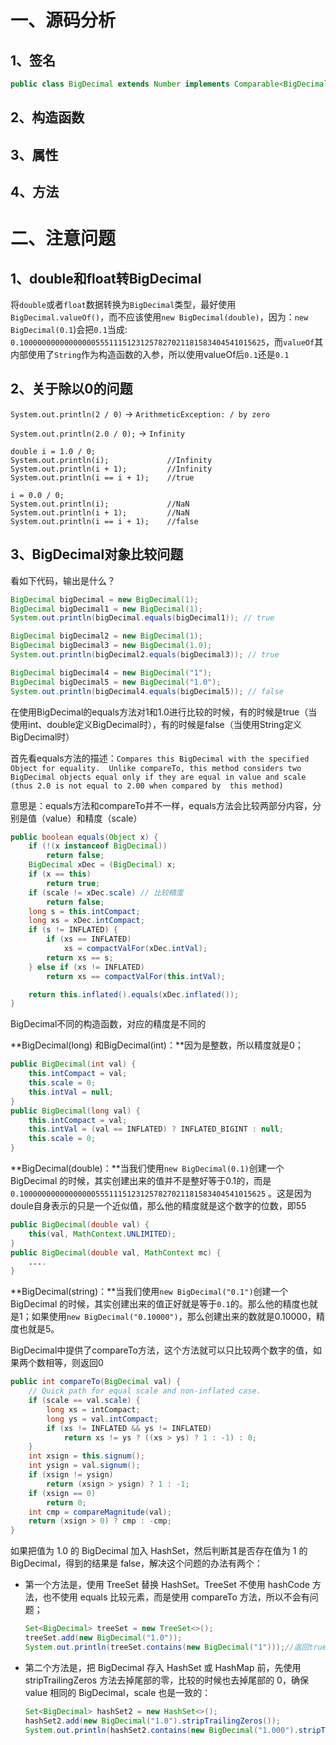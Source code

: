
# 一、源码分析

## 1、签名

```java
public class BigDecimal extends Number implements Comparable<BigDecimal>
```

## 2、构造函数

## 3、属性

## 4、方法

# 二、注意问题

## 1、double和float转BigDecimal

将`double`或者`float`数据转换为`BigDecimal`类型，最好使用`BigDecimal.valueOf()`，而不应该使用`new BigDecimal(double)`，因为：`new BigDecimal(0.1`)会把`0.1`当成: `0.1000000000000000055511151231257827021181583404541015625`，而`valueOf`其内部使用了`String`作为构造函数的入参，所以使用valueOf后`0.1`还是`0.1`

## 2、关于除以0的问题

`System.out.println(2 / 0)`  -> `ArithmeticException: / by zero`

`System.out.println(2.0 / 0);` -> `Infinity`
```
double i = 1.0 / 0;                
System.out.println(i);             //Infinity
System.out.println(i + 1);         //Infinity
System.out.println(i == i + 1);    //true
 
i = 0.0 / 0;
System.out.println(i);             //NaN
System.out.println(i + 1);         //NaN
System.out.println(i == i + 1);    //false
```

## 3、BigDecimal对象比较问题

看如下代码，输出是什么？
```java
BigDecimal bigDecimal = new BigDecimal(1);
BigDecimal bigDecimal1 = new BigDecimal(1);
System.out.println(bigDecimal.equals(bigDecimal1)); // true

BigDecimal bigDecimal2 = new BigDecimal(1);
BigDecimal bigDecimal3 = new BigDecimal(1.0);
System.out.println(bigDecimal2.equals(bigDecimal3)); // true

BigDecimal bigDecimal4 = new BigDecimal("1");
BigDecimal bigDecimal5 = new BigDecimal("1.0");
System.out.println(bigDecimal4.equals(bigDecimal5)); // false
```
在使用BigDecimal的equals方法对1和1.0进行比较的时候，有的时候是true（当使用int、double定义BigDecimal时），有的时候是false（当使用String定义BigDecimal时）

首先看equals方法的描述：`Compares this BigDecimal with the specified Object for equality.  Unlike compareTo, this method considers two BigDecimal objects equal only if they are equal in value and scale (thus 2.0 is not equal to 2.00 when compared by  this method)`

意思是：equals方法和compareTo并不一样，equals方法会比较两部分内容，分别是值（value）和精度（scale）
```java
public boolean equals(Object x) {
    if (!(x instanceof BigDecimal))
        return false;
    BigDecimal xDec = (BigDecimal) x;
    if (x == this)
        return true;
    if (scale != xDec.scale) // 比较精度
        return false;
    long s = this.intCompact;
    long xs = xDec.intCompact;
    if (s != INFLATED) {
        if (xs == INFLATED)
            xs = compactValFor(xDec.intVal);
        return xs == s;
    } else if (xs != INFLATED)
        return xs == compactValFor(this.intVal);

    return this.inflated().equals(xDec.inflated());
}
```

BigDecimal不同的构造函数，对应的精度是不同的

**BigDecimal(long) 和BigDecimal(int)：**因为是整数，所以精度就是0；
```java
public BigDecimal(int val) {
    this.intCompact = val;
    this.scale = 0;
    this.intVal = null;
}
public BigDecimal(long val) {
    this.intCompact = val;
    this.intVal = (val == INFLATED) ? INFLATED_BIGINT : null;
    this.scale = 0;
}
```

**BigDecimal(double)：**当我们使用`new BigDecimal(0.1)`创建一个BigDecimal 的时候，其实创建出来的值并不是整好等于0.1的，而是`0.1000000000000000055511151231257827021181583404541015625` 。这是因为doule自身表示的只是一个近似值，那么他的精度就是这个数字的位数，即55
```java
public BigDecimal(double val) {
    this(val, MathContext.UNLIMITED);
}
public BigDecimal(double val, MathContext mc) {
    ....
}
```

**BigDecimal(string)：**当我们使用`new BigDecimal("0.1")`创建一个BigDecimal 的时候，其实创建出来的值正好就是等于`0.1`的。那么他的精度也就是1；如果使用`new BigDecimal("0.10000")`，那么创建出来的数就是0.10000，精度也就是5。

BigDecimal中提供了compareTo方法，这个方法就可以只比较两个数字的值，如果两个数相等，则返回0
```java
public int compareTo(BigDecimal val) {
    // Quick path for equal scale and non-inflated case.
    if (scale == val.scale) {
        long xs = intCompact;
        long ys = val.intCompact;
        if (xs != INFLATED && ys != INFLATED)
            return xs != ys ? ((xs > ys) ? 1 : -1) : 0;
    }
    int xsign = this.signum();
    int ysign = val.signum();
    if (xsign != ysign)
        return (xsign > ysign) ? 1 : -1;
    if (xsign == 0)
        return 0;
    int cmp = compareMagnitude(val);
    return (xsign > 0) ? cmp : -cmp;
}
```
如果把值为 1.0 的 BigDecimal 加入 HashSet，然后判断其是否存在值为 1 的 BigDecimal，得到的结果是 false，解决这个问题的办法有两个：
- 第一个方法是，使用 TreeSet 替换 HashSet。TreeSet 不使用 hashCode 方法，也不使用 equals 比较元素，而是使用 compareTo 方法，所以不会有问题；
    ```java
    Set<BigDecimal> treeSet = new TreeSet<>();
    treeSet.add(new BigDecimal("1.0"));
    System.out.println(treeSet.contains(new BigDecimal("1")));//返回true
    ```
- 第二个方法是，把 BigDecimal 存入 HashSet 或 HashMap 前，先使用 stripTrailingZeros 方法去掉尾部的零，比较的时候也去掉尾部的 0，确保 value 相同的 BigDecimal，scale 也是一致的：
    ```java
    Set<BigDecimal> hashSet2 = new HashSet<>();
    hashSet2.add(new BigDecimal("1.0").stripTrailingZeros());
    System.out.println(hashSet2.contains(new BigDecimal("1.000").stripTrailingZeros()));//返回true
    ```
  